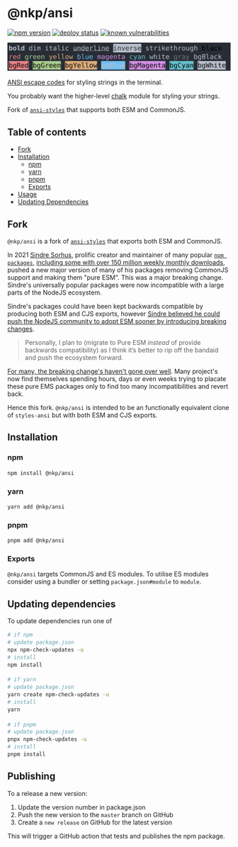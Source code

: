 # @nkp/ansi

[![npm version](https://badge.fury.io/js/%40nickkelly1%2Fansi.svg)](https://www.npmjs.com/package/@nkp/ansi)
[![deploy status](https://github.com/nickkelly1/nkp-ansi/actions/workflows/release.yml/badge.svg)](https://github.com/nickkelly1/nkp-ansi/actions/workflows/release.yml)
[![known vulnerabilities](https://snyk.io/test/github/nickkelly1/nkp-ansi/badge.svg)](https://snyk.io/test/github/nickkelly1/nkp-ansi)

<img src="screenshot.svg" width="900">

[ANSI escape codes](https://en.wikipedia.org/wiki/ANSI_escape_code#Colors_and_Styles) for styling strings in the terminal.

You probably want the higher-level [chalk](https://github.com/chalk/chalk) module for styling your strings.

Fork of [`ansi-styles`](https://github.com/chalk/ansi-styles) that supports both ESM and CommonJS.

## Table of contents

- [Fork](#fork)
- [Installation](#installation)
  - [npm](#npm)
  - [yarn](#yarn)
  - [pnpm](#pnpm)
  - [Exports](#exports)
- [Usage](#usage)
- [Updating Dependencies](#updating-dependencies)

## Fork

`@nkp/ansi` is a fork of [`ansi-styles`](https://github.com/chalk/ansi-styles) that exports both ESM and CommonJS.

In 2021 [Sindre Sorhus](https://gist.github.com/sindresorhus), prolific creator and maintainer of many popular [`npm packages`](https://www.npmjs.com/~sindresorhus), [including some with over 150 million weekly monthly downloads](https://www.npmjs.com/package/chalk), pushed a new major version of many of his packages removing CommonJS support and making them "pure ESM". This was a major breaking change. Sindre's universally popular packages were now incompatible with a large parts of the NodeJS ecosystem.

Sindre's packages could have been kept backwards compatible by producing both ESM and CJS exports, however [Sindre believed he could push the NodeJS community to adopt ESM sooner by introducing breaking changes](https://blog.sindresorhus.com/get-ready-for-esm-aa53530b3f77).

> Personally, I plan to (migrate to Pure ESM *instead* of provide backwards compatibility) as I think it’s better to rip off the bandaid and push the ecosystem forward.

[For many, the breaking change's haven't gone over well](https://gist.github.com/sindresorhus/a39789f98801d908bbc7ff3ecc99d99c). Many project's now find themselves spending hours, days or even weeks trying to placate these pure EMS packages only to find too many incompatibilities and revert back.

Hence this fork. `@nkp/ansi` is intended to be an functionally equivalent clone of `styles-ansi` but with both ESM and CJS exports.

## Installation

### npm

```sh
npm install @nkp/ansi
```

### yarn

```sh
yarn add @nkp/ansi
```

### pnpm

```sh
pnpm add @nkp/ansi
```

### Exports

`@nkp/ansi` targets CommonJS and ES modules. To utilise ES modules consider using a bundler or setting `package.json#module` to `module`.

## Updating dependencies

To update dependencies run one of

```sh
# if npm
# update package.json
npx npm-check-updates -u
# install
npm install

# if yarn
# update package.json
yarn create npm-check-updates -u
# install
yarn

# if pnpm
# update package.json
pnpx npm-check-updates -u
# install
pnpm install
```

## Publishing

To a release a new version:

1. Update the version number in package.json
2. Push the new version to the `master` branch on GitHub
3. Create a `new release` on GitHub for the latest version

This will trigger a GitHub action that tests and publishes the npm package.
